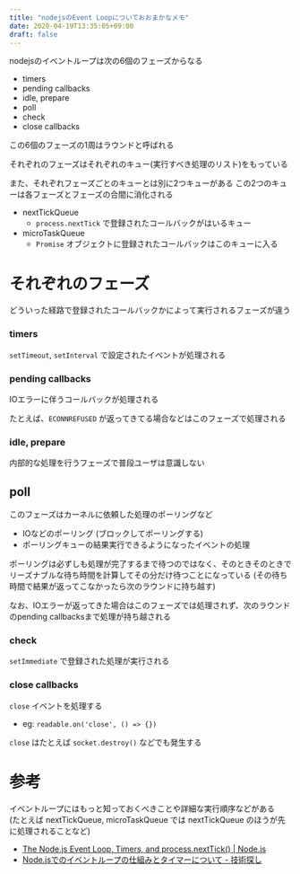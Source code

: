 ```yaml
---
title: "nodejsのEvent Loopについておおまかなメモ"
date: 2020-04-19T13:35:05+09:00
draft: false
---
```


nodejsのイベントループは次の6個のフェーズからなる

- timers
- pending callbacks
- idle, prepare
- poll
- check
- close callbacks

この6個のフェーズの1周はラウンドと呼ばれる

それぞれのフェーズはそれぞれのキュー(実行すべき処理のリスト)をもっている

また、それぞれフェーズごとのキューとは別に2つキューがある
この2つのキューは各フェーズとフェーズの合間に消化される

- nextTickQueue
  - `process.nextTick` で登録されたコールバックがはいるキュー
- microTaskQueue
  - `Promise` オブジェクトに登録されたコールバックはこのキューに入る


# それぞれのフェーズ

どういった経路で登録されたコールバックかによって実行されるフェーズが違う


### timers

`setTimeout`, `setInterval` で設定されたイベントが処理される


### pending callbacks

IOエラーに伴うコールバックが処理される

たとえば、`ECONNREFUSED` が返ってきてる場合などはこのフェーズで処理される


### idle, prepare

内部的な処理を行うフェーズで普段ユーザは意識しない


## poll

このフェーズはカーネルに依頼した処理のポーリングなど

- IOなどのポーリング (ブロックしてポーリングする)
- ポーリングキューの結果実行できるようになったイベントの処理

ポーリングは必ずしも処理が完了するまで待つのではなく、そのときそのときでリーズナブルな待ち時間を計算してその分だけ待つことになっている (その待ち時間で結果が返ってこなかったら次のラウンドに持ち越す)

なお、IOエラーが返ってきた場合はこのフェーズでは処理されず、次のラウンドのpending callbacksまで処理が持ち越される


### check

`setImmediate` で登録された処理が実行される


### close callbacks

`close` イベントを処理する 

- eg: `readable.on('close', () => {})`

`close` はたとえば `socket.destroy()` などでも発生する


# 参考

イベントループにはもっと知っておくべきことや詳細な実行順序などがある  
(たとえば nextTickQueue, microTaskQueue では nextTickQueue のほうが先に処理されることなど)

- [The Node.js Event Loop, Timers, and process.nextTick() | Node.js](https://nodejs.org/uk/docs/guides/event-loop-timers-and-nexttick/)
- [Node.jsでのイベントループの仕組みとタイマーについて - 技術探し](https://blog.hiroppy.me/entry/nodejs-event-loop)

